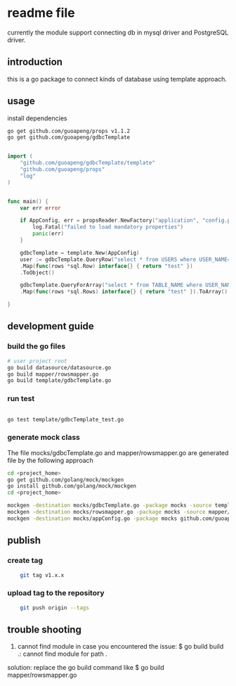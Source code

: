 # readme file

currently the module support connecting db in mysql driver and PostgreSQL driver.

## introduction

this is a go package to connect kinds of database using template approach.

## usage

install dependencies

```bash
go get github.com/guoapeng/props v1.1.2
go get github.com/guoapeng/gdbcTemplate

```

```go

import (
    "github.com/guoapeng/gdbcTemplate/template"
    "github.com/guoapeng/props"
    "log"
)


func main() {
    var err error

    if AppConfig, err = propsReader.NewFactory("application", "config.properties").New(); err != nil {
        log.Fatal("failed to load mandatory properties")
        panic(err)
    }

    gdbcTemplate = template.New(AppConfig)
    user := gdbcTemplate.QueryRow("select * from USERS where USER_NAME=?", "your_name")
    .Map(func(rows *sql.Row) interface{} { return "test" })
    .ToObject()

    gdbcTemplate.QueryForArray("select * from TABLE_NAME where USER_NAME=?", "your_name")
    .Map(func(rows *sql.Rows) interface{} { return "test" }).ToArray()

}
```

## development guide

### build the go files

```bash
# user project root
go build datasource/datasource.go
go build mapper/rowsmapper.go
go build template/gdbcTemplate.go
```

### run test

```bash

go test template/gdbcTemplate_test.go

```

### generate mock class

The file mocks/gdbcTemplate.go  and mapper/rowsmapper.go
are generated file by the following approach  

```bash
cd <project_home>
go get github.com/golang/mock/mockgen
go install github.com/golang/mock/mockgen
cd <project_home>

mockgen -destination mocks/gdbcTemplate.go -package mocks -source template/gdbcTemplate.go
mockgen -destination mocks/rowsmapper.go -package mocks -source mapper/rowsmapper.go
mockgen -destination mocks/appConfig.go -package mocks github.com/guoapeng/props AppConfigProperties

```

## publish

### create tag

```bash
    git tag v1.x.x
```

### upload tag to the repository

```bash
    git push origin --tags
```

## trouble shooting

1. cannot find module
in case you encountered the issue:
$ go build
build .: cannot find module for path .

solution:
replace the go build command like
$ go build mapper/rowsmapper.go
